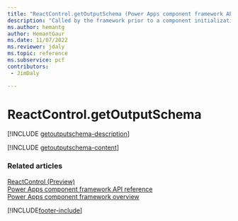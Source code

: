 ```yaml
---
title: "ReactControl.getOutputSchema (Power Apps component framework API reference) | MicrosoftDocs"
description: "Called by the framework prior to a component initialization in a react control. Returns an object schema based on nomenclature defined in manifest, for any output property of type object."
ms.author: hemantg
author: HemantGaur
ms.date: 11/07/2022
ms.reviewer: jdaly
ms.topic: reference
ms.subservice: pcf
contributors:
 - JimDaly

---
```

# ReactControl.getOutputSchema

[!INCLUDE [getoutputschema-description](../control/includes/getoutputschema-description.md)]

<!-- 

Because this content should be the same as Standard.getOutputSchema, both topics will use this include 
so that the common content will exist in one place.
-->
[!INCLUDE [getoutputschema-content](../includes/getoutputschema-content.md)]


### Related articles

[ReactControl (Preview)](../react-control.md)<br/>
[Power Apps component framework API reference](../../reference/index.md)<br/>
[Power Apps component framework overview](../../overview.md)


[!INCLUDE[footer-include](../../../../includes/footer-banner.md)]
